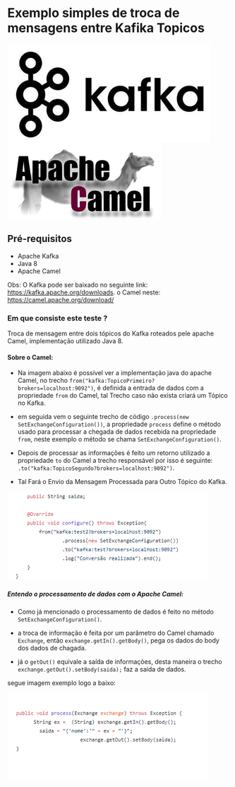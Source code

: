 # Exemplo simples de troca de mensagens entre Kafika Topicos

![alt text](imgs/kafka.jpg) ![alt text](imgs/camel-logo.png)



## Pré-requisitos
* Apache Kafka 
* Java 8
* Apache Camel 

Obs: O Kafka pode ser baixado no seguinte link: https://kafka.apache.org/downloads.
o Camel neste: https://camel.apache.org/download/ 

### Em que consiste este teste ? 

Troca de mensagem entre dois tópicos do Kafka roteados pele apache Camel, implementação utilizado Java 8.

#### Sobre o Camel: 

* Na imagem abaixo é possível ver a implementação java do apache Camel, no trecho `from("kafka:TopicoPrimeiro?brokers=localhost:9092")`, é definida a entrada de dados com a propriedade `from` do Camel, tal Trecho caso não exista criará um Tópico no Kafka.

* em seguida vem o seguinte trecho de código `.process(new SetExchangeConfiguration())`, a propriedade `process` define o método usado para processar a chegada de dados recebida na propriedade `from`, neste exemplo o método se chama `SetExchangeConfiguration()`.

* Depois de processar as informações é feito um retorno utilizado a propriedade `to` do Camel a trecho responsável por isso é seguinte: 
`.to("kafka:TopicoSegundo?brokers=localhost:9092")`.
* Tal Fará o Envio da Mensagem Processada para Outro Tópico do Kafka.

![alt text](imgs/exemple.png)  

##### Entendo o processamento de dados com o Apache Camel: 

* Como já mencionado o processamento de dados é feito no método `SetExchangeConfiguration()`. 

* a troca de informação é feita por um parâmetro do Camel chamado `Exchange`, então `exchange.getIn().getBody()`, pega os dados do body dos dados de chagada. 

* já o `getOut()` equivale a saída de informações, desta maneira o trecho `exchange.getOut().setBody(saida);` faz a saída de dados. 

segue imagem exemplo logo a baixo: 

![alt text](imgs/fg.png)  

